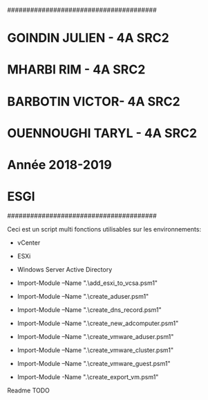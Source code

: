 #######################################
#       GOINDIN JULIEN - 4A SRC2      #
#       MHARBI  RIM    - 4A SRC2      #
#       BARBOTIN VICTOR- 4A SRC2      #
#     OUENNOUGHI TARYL - 4A SRC2      #
#           Année 2018-2019           #
#               ESGI                  #
#######################################

Ceci est un script multi fonctions utilisables sur les environnements:
- vCenter
- ESXi
- Windows Server Active Directory

- Import-Module –Name ".\add_esxi_to_vcsa.psm1"
- Import-Module –Name ".\create_aduser.psm1"
- Import-Module –Name ".\create_dns_record.psm1"
- Import-Module –Name ".\create_new_adcomputer.psm1"
- Import-Module –Name ".\create_vmware_aduser.psm1"
- Import-Module –Name ".\create_vmware_cluster.psm1"
- Import-Module –Name ".\create_vmware_guest.psm1"
- Import-Module -Name ".\create_export_vm.psm1"



Readme TODO